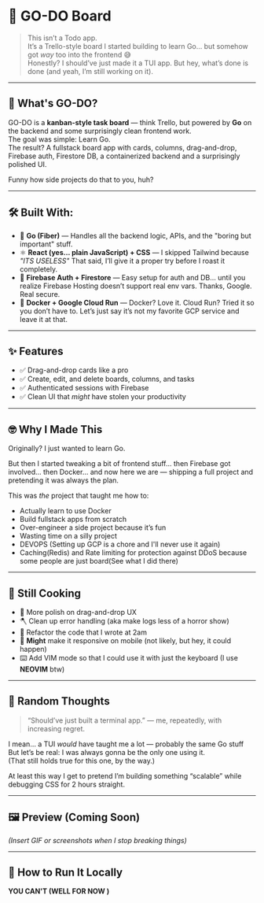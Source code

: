# 🧩 GO-DO Board

> This isn’t a Todo app.  
> It’s a Trello-style board I started building to learn Go… but somehow got *way* too into the frontend 😅  
> Honestly? I should’ve just made it a TUI app. But hey, what’s done is done (and yeah, I’m still working on it).

---

## 🚀 What's GO-DO?

GO-DO is a **kanban-style task board** — think Trello, but powered by **Go** on the backend and some surprisingly clean frontend work.  
The goal was simple: Learn Go.  
The result? A fullstack board app with cards, columns, drag-and-drop, Firebase auth, Firestore DB, a containerized backend and a surprisingly polished UI.

Funny how side projects do that to you, huh?

---

## 🛠️ Built With:

- 🧠 **Go (Fiber)** — Handles all the backend logic, APIs, and the "boring but important" stuff.  
- ⚛️ **React (yes... plain JavaScript) + CSS** — I skipped Tailwind because *"ITS USELESS"* That said, I’ll give it a proper try before I roast it completely.  
- 🔐 **Firebase Auth + Firestore** — Easy setup for auth and DB… until you realize Firebase Hosting doesn’t support real env vars. Thanks, Google. Real secure.  
- 🐳 **Docker + Google Cloud Run** — Docker? Love it. Cloud Run? Tried it so you don’t have to. Let’s just say it’s not my favorite GCP service and leave it at that.


---

## ✨ Features

- ✅ Drag-and-drop cards like a pro
- ✅ Create, edit, and delete boards, columns, and tasks
- ✅ Authenticated sessions with Firebase
- ✅ Clean UI that *might* have stolen your productivity

---

## 🤓 Why I Made This

Originally? I just wanted to learn Go.

But then I started tweaking a bit of frontend stuff… then Firebase got involved… then Docker… and now here we are — shipping a full project and pretending it was always the plan.

This was *the* project that taught me how to:

- Actually learn to use Docker
- Build fullstack apps from scratch
- Over-engineer a side project because it’s fun
- Wasting time on a silly project
- DEVOPS (Setting up GCP is a chore and I'll never use it again)
- Caching(Redis) and Rate limiting for protection against DDoS because some people are just board(See what I did there)

---

## 🧪 Still Cooking

- 🎨 More polish on drag-and-drop UX  
- 🪓 Clean up error handling (aka make logs less of a horror show)  
- 🧼 Refactor the code that I wrote at 2am
- 📱 **Might** make it responsive on mobile (not likely, but hey, it could happen)
- ⌨️ Add VIM mode so that I could use it with just the keyboard (I use **NEOVIM** btw)

---

## 💭 Random Thoughts

> “Should’ve just built a terminal app.” — me, repeatedly, with increasing regret.

I mean… a TUI *would* have taught me a lot — probably the same Go stuff 
But let’s be real: I was always gonna be the only one using it.  
(That still holds true for this one, by the way.)

At least this way I get to pretend I’m building something “scalable” while debugging CSS for 2 hours straight.

---

## 🖼️ Preview (Coming Soon)

*(Insert GIF or screenshots when I stop breaking things)*

---

## 🧃 How to Run It Locally
**YOU CAN'T (WELL FOR NOW )**
